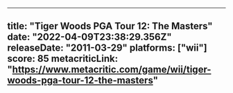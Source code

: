 
---
title: "Tiger Woods PGA Tour 12: The Masters"
date: "2022-04-09T23:38:29.356Z"
releaseDate: "2011-03-29"
platforms: ["wii"]
score: 85
metacriticLink: "https://www.metacritic.com/game/wii/tiger-woods-pga-tour-12-the-masters"
---
